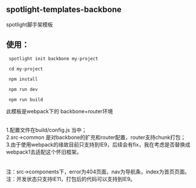 
## spotlight-templates-backbone
spotlight脚手架模板<br>

## 使用：

     spotlight init backbone my-project

     cd my-project

     npm install

     npm run dev

     npm run build

此模板是webpack下的 backbone+router环境<br><br>

1.配置文件在build/config.js 当中；<br>
2.src->common 是对backbone的扩充和router配置，router支持chunk打包；<br>
3.由于使用webpack的缘故目前只支持到IE9，后续会有fix，我在考虑是否替换成webpack1去适配这个怀旧框架。<br><br><br>
注：src->components下，error为404页面，nav为导航条，index为首页页面。<br>
注：开发状态只支持IE11，打包后的代码可以支持到IE9。
